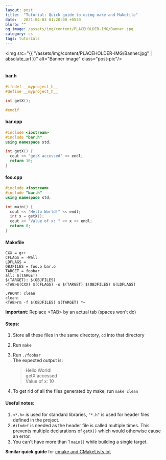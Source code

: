 ```yaml
---
layout: post
title:  "Tutorial: Quick guide to using make and Makefile"
date:   2021-04-03 01:20:00 +0530
blurb: ""
og_image: /assets/img/content/PLACEHOLDER-IMG/Banner.jpg
category: cs
tags: tutorials
---
```


<img src="{{ "/assets/img/content/PLACEHOLDER-IMG/Banner.jpg" | absolute_url }}" alt="Banner image" class="post-pic"/>
<br />
<br />

#### bar.h
```cpp
#ifndef __myproject_h__
#define __myproject_h__

int getX();

#endif
```

#### bar.cpp
```cpp
#include <iostream>
#include "bar.h"
using namespace std;

int getX() {
  cout << "getX accessed" << endl;
  return 10;
}
```

#### foo.cpp
```cpp
#include <iostream>
#include "bar.h"
using namespace std;

int main() {
  cout << "Hello World!" << endl;
  int x = getX();
  cout << "Value of x: " << x << endl;
  return 0;
}
```

#### Makefile
```make
CXX = g++
CFLAGS = -Wall
LDFLAGS =
OBJFILES = foo.o bar.o
TARGET = foobar
all: $(TARGET)
$(TARGET): $(OBJFILES)
<TAB>$(CXX) $(CFLAGS) -o $(TARGET) $(OBJFILES) $(LDFLAGS)

.PHONY: clean
clean:
<TAB>rm -f $(OBJFILES) $(TARGET) *~
```
**Important**: Replace \<TAB\> by an actual tab (spaces won't do) 

#### Steps:

1. Store all these files in the same directory, `cd` into that directory
2. Run `make`
3. Run `./foobar`  
	The expected output is:	  

	> Hello World!  
	> getX accessed  
	> Value of x: 10
4. To get rid of all the files generated by make, run `make clean`

#### Useful notes:

1. `<*.h>` is used for standard libraries, `"*.h"` is used for header files defined in the project.
2. `#ifndef` is needed as the header file is called multiple times. This prevents multiple declarations of `getX()` which would otherwise cause an error.
3. You can't have more than 1 `main()` while building a single target.


**Similar quick guide** for [cmake and CMakeLists.txt](https://riptutorial.com/cmake/example/22391/-hello-world--with-multiple-source-files)

